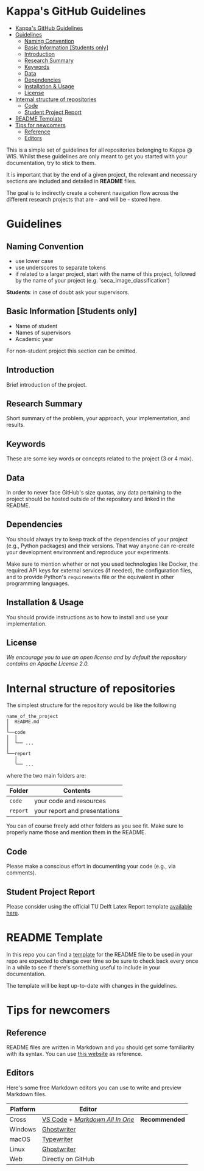 # Kappa's GitHub Guidelines

- [Kappa's GitHub Guidelines](#kappas-github-guidelines)
- [Guidelines](#guidelines)
  - [Naming Convention](#naming-convention)
  - [Basic Information [Students only]](#basic-information-students-only)
  - [Introduction](#introduction)
  - [Research Summary](#research-summary)
  - [Keywords](#keywords)
  - [Data](#data)
  - [Dependencies](#dependencies)
  - [Installation & Usage](#installation--usage)
  - [License](#license)
- [Internal structure of repositories](#internal-structure-of-repositories)
  - [Code](#code)
  - [Student Project Report](#student-project-report)
- [README Template](#readme-template)
- [Tips for newcomers](#tips-for-newcomers)
  - [Reference](#reference)
  - [Editors](#editors)

This is a simple set of guidelines for all repositories belonging to Kappa @ WIS. Whilst these guidelines are only meant to get you started with your documentation, try to stick to them.

It is important that by the end of a given project, the relevant and necessary sections are included and detailed in **README** files.

The goal is to indirectly create a coherent navigation flow across the different research projects that are - and will be - stored here.

# Guidelines

## Naming Convention

- use lower case
- use underscores to separate tokens
- if related to a larger project, start with the name of this project, followed by the name of your project (e.g. 'seca_image_classification')

**Students**: in case of doubt ask your supervisors.

## Basic Information [Students only]

- Name of student
- Names of supervisors
- Academic year

For non-student project this section can be omitted.

## Introduction
Brief introduction of the project.

## Research Summary
Short summary of the problem, your approach, your implementation, and results.

## Keywords
These are some key words or concepts related to the project (3 or 4 max).

## Data
In order to never face GitHub's size quotas, any data pertaining to the project should be hosted outside of the repository and linked in the README.

## Dependencies
You should always try to keep track of the dependencies of your project (e.g., Python packages) and their versions. That way anyone can re-create your development environment and reproduce your experiments.

Make sure to mention whether or not you used technologies like Docker, the required API keys for external services (if needed), the configuration files, and to provide Python's ```requirements``` file or the equivalent in other programming languages.

## Installation & Usage
You should provide instructions as to how to install and use your implementation.

## License
*We encourage you to use an open license and by default the repository contains an Apache License 2.0.*

# Internal structure of repositories

The simplest structure for the repository would be like the following

```
name_of_the_project
│  README.md   
│
└──code
│  │
│  └── ...
│   
└──report
   │
   └── ...
```

where the two main folders are:

| Folder       | Contents                     |
|--------------|------------------------------|
| ```code```   | your code and resources      |
| ```report``` | your report and presentations|

You can of course freely add other folders as you see fit. Make sure to properly name those and mention them in the README.

## Code
Please make a conscious effort in documenting your code (e.g., via comments).


## Student Project Report
Please consider using the official TU Delft Latex Report template [available here](https://d2k0ddhflgrk1i.cloudfront.net/Websections/TU%20Delft%20Huisstijl/report_style.zip).

# README Template

In this repo you can find a [template](template.md) for the README file to be used in your repo are expected to change over time so be sure to check back every once in a while to see if there's something useful to include in your documentation.

The template will be kept up-to-date with changes in the guidelines.

# Tips for newcomers

## Reference

README files are written in Markdown and you should get some familiarity with its syntax. You can use [this website](https://www.markdownguide.org) as reference.

## Editors

Here's some free Markdown editors you can use to write and preview Markdown files.

| Platform | Editor                                                   |                |
|----------|----------------------------------------------------------|----------------|
| Cross    | [VS Code](https://code.visualstudio.com) + [*Markdown All In One*](https://marketplace.visualstudio.com/items?itemName=yzhang.markdown-all-in-one)     | **Recommended**|
| Windows  | [Ghostwriter](https://wereturtle.github.io/ghostwriter/) |                |
| macOS    | [Typewriter](https://eightysix.github.io)                |                |
| Linux    | [Ghostwriter](https://wereturtle.github.io/ghostwriter/) |                |
| Web      | Directly on GitHub                                       |                |
